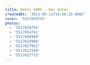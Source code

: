```yaml
---
title: Hotel GAMS - Das Hotel
createdAt: '2011-03-11T14:56:23.000Z'
cover: '5517019755'
photos:
  - '5517019755'
  - '5517054741'
  - '5517048989'
  - '5517633908'
  - '5517627952'
  - '5517622540'
  - '5517027773'
---
```


